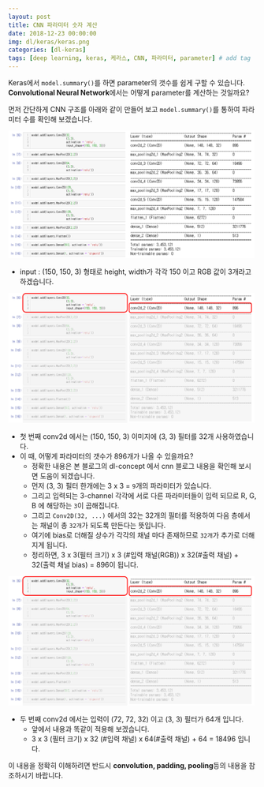 ```yaml
---
layout: post
title: CNN 파라미터 숫자 계산
date: 2018-12-23 00:00:00
img: dl/keras/keras.png
categories: [dl-keras] 
tags: [deep learning, keras, 케라스, CNN, 파라미터, parameter] # add tag
---
```


Keras에서 `model.summary()`를 하면 parameter의 갯수를 쉽게 구할 수 있습니다.
**Convolutional Neural Network**에서는 어떻게 parameter를 계산하는 것일까요?

먼저 간단하게 CNN 구조를 아래와 같이 만들어 보고 `model.summary()`를 통하여 파라미터 수를 확인해 보겠습니다.

<img src="../assets/img/dl/keras/weight/weight1.png" alt="Drawing" style="width: 500px;"/>

<br>

+ input : (150, 150, 3) 형태로 height, width가 각각 150 이고 RGB 값이 3개라고 하겠습니다.

<img src="../assets/img/dl/keras/weight/weight2.png" alt="Drawing" style="width: 500px;"/>

<br>

+ 첫 번째 conv2d 에서는 (150, 150, 3) 이미지에 (3, 3) 필터를 32개 사용하였습니다.
+ 이 때, 어떻게 파라미터의 갯수가 896개가 나올 수 있을까요?
    + 정확한 내용은 본 블로그의 dl-concept 에서 cnn 블로그 내용을 확인해 보시면 도움이 되겠습니다.
    + 먼저 (3, 3) 필터 한개에는 3 x 3 = `9`개의 파라미터가 있습니다.
    + 그리고 입력되는 3-channel 각각에 서로 다른 파라미터들이 입력 되므로 R, G, B 에 해당하는 `3`이 곱해집니다.
    + 그리고 `Conv2D(32, ...)` 에서의 32는 32개의 필터를 적용하여 다음 층에서는 채널이 총 `32개`가 되도록 만든다는 뜻입니다.
    + 여기에 bias로 더해질 상수가 각각의 채널 마다 존재하므로 `32개`가 추가로 더해지게 됩니다.
    + 정리하면, 3 x 3(필터 크기) x 3 (#입력 채널(RGB)) x 32(#출력 채널) + 32(출력 채널 bias) = 896이 됩니다.
    
<img src="../assets/img/dl/keras/weight/weight2.png" alt="Drawing" style="width: 500px;"/>

<br>

+ 두 번째 conv2d 에서는 입력이 (72, 72, 32) 이고 (3, 3) 필터가 64개 입니다.
    + 앞에서 내용과 똑같이 적용해 보겠습니다.
    + 3 x 3 (필터 크기) x 32 (#입력 채널) x 64(#출력 채널) + 64 = 18496 입니다.

이 내용을 정확히 이해하려면 반드시 **convolution, padding, pooling**등의 내용을 참조하시기 바랍니다.
